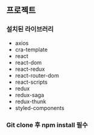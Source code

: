 ## 프로젝트

### 설치된 라이브러리
- axios
- cra-template
- react
- react-dom
- react-redux
- react-router-dom
- react-scripts
- redux
- redux-saga
- redux-thunk
- styled-components

### Git clone 후 npm install 필수
